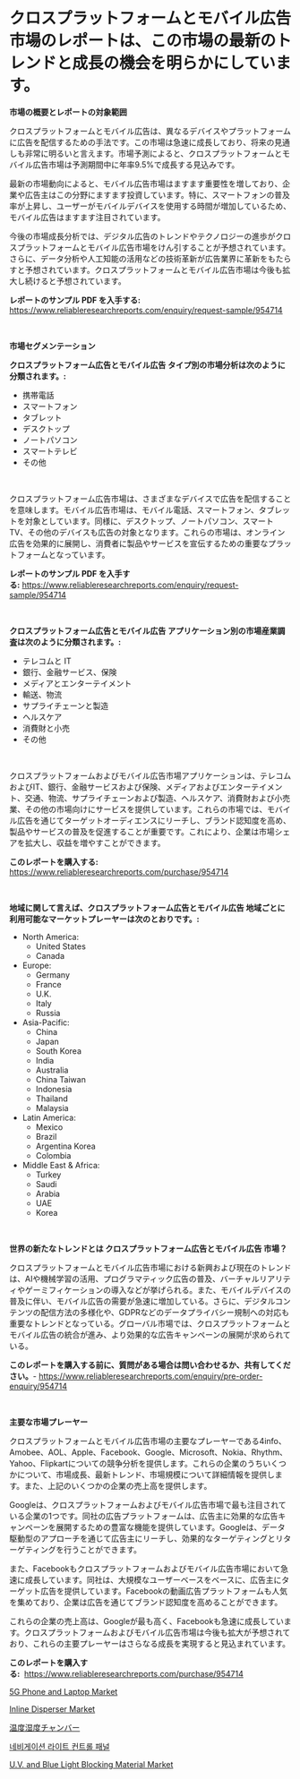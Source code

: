 <p><h1>クロスプラットフォームとモバイル広告市場のレポートは、この市場の最新のトレンドと成長の機会を明らかにしています。</h1></p><p><strong>市場の概要とレポートの対象範囲</strong></p>
<p><p>クロスプラットフォームとモバイル広告は、異なるデバイスやプラットフォームに広告を配信するための手法です。この市場は急速に成長しており、将来の見通しも非常に明るいと言えます。市場予測によると、クロスプラットフォームとモバイル広告市場は予測期間中に年率9.5%で成長する見込みです。</p><p>最新の市場動向によると、モバイル広告市場はますます重要性を増しており、企業や広告主はこの分野にますます投資しています。特に、スマートフォンの普及率が上昇し、ユーザーがモバイルデバイスを使用する時間が増加しているため、モバイル広告はますます注目されています。</p><p>今後の市場成長分析では、デジタル広告のトレンドやテクノロジーの進歩がクロスプラットフォームとモバイル広告市場をけん引することが予想されています。さらに、データ分析や人工知能の活用などの技術革新が広告業界に革新をもたらすと予想されています。クロスプラットフォームとモバイル広告市場は今後も拡大し続けると予想されています。</p></p>
<p><strong>レポートのサンプル PDF を入手する:</strong> <a href="https://www.reliableresearchreports.com/enquiry/request-sample/954714">https://www.reliableresearchreports.com/enquiry/request-sample/954714</a></p>
<p>&nbsp;</p>
<p><strong>市場セグメンテーション</strong></p>
<p><strong>クロスプラットフォーム広告とモバイル広告 タイプ別の市場分析は次のように分類されます。:</strong></p>
<p><ul><li>携帯電話</li><li>スマートフォン</li><li>タブレット</li><li>デスクトップ</li><li>ノートパソコン</li><li>スマートテレビ</li><li>その他</li></ul></p>
<p>&nbsp;</p>
<p><p>クロスプラットフォーム広告市場は、さまざまなデバイスで広告を配信することを意味します。モバイル広告市場は、モバイル電話、スマートフォン、タブレットを対象としています。同様に、デスクトップ、ノートパソコン、スマートTV、その他のデバイスも広告の対象となります。これらの市場は、オンライン広告を効果的に展開し、消費者に製品やサービスを宣伝するための重要なプラットフォームとなっています。</p></p>
<p><strong>レポートのサンプル PDF を入手する:</strong>&nbsp;<a href="https://www.reliableresearchreports.com/enquiry/request-sample/954714">https://www.reliableresearchreports.com/enquiry/request-sample/954714</a></p>
<p>&nbsp;</p>
<p><strong> クロスプラットフォーム広告とモバイル広告 アプリケーション別の市場産業調査は次のように分類されます。:</strong></p>
<p><ul><li>テレコムと IT</li><li>銀行、金融サービス、保険</li><li>メディアとエンターテイメント</li><li>輸送、物流</li><li>サプライチェーンと製造</li><li>ヘルスケア</li><li>消費財と小売</li><li>その他</li></ul></p>
<p>&nbsp;</p>
<p><p>クロスプラットフォームおよびモバイル広告市場アプリケーションは、テレコムおよびIT、銀行、金融サービスおよび保険、メディアおよびエンターテイメント、交通、物流、サプライチェーンおよび製造、ヘルスケア、消費財および小売業、その他の市場向けにサービスを提供しています。これらの市場では、モバイル広告を通じてターゲットオーディエンスにリーチし、ブランド認知度を高め、製品やサービスの普及を促進することが重要です。これにより、企業は市場シェアを拡大し、収益を増やすことができます。</p></p>
<p><strong>このレポートを購入する:</strong>&nbsp; <a href="https://www.reliableresearchreports.com/purchase/954714">https://www.reliableresearchreports.com/purchase/954714</a></p>
<p>&nbsp;</p>
<p><strong>地域に関して言えば、クロスプラットフォーム広告とモバイル広告 地域ごとに利用可能なマーケットプレーヤーは次のとおりです。:</strong></p>
<p><ul>
    <li>
        North America:
        <ul>
            <li>United States</li>
            <li>Canada</li>
        </ul>
    </li>
    <li>
        Europe:
        <ul>
            <li>Germany</li>
            <li>France</li>
            <li>U.K.</li>
            <li>Italy</li>
            <li>Russia</li>
        </ul>
    </li>
    <li>
        Asia-Pacific:
        <ul>
            <li>China</li>
            <li>Japan</li>
            <li>South Korea</li>
            <li>India</li>
            <li>Australia</li>
            <li>China Taiwan</li>
            <li>Indonesia</li>
            <li>Thailand</li>
            <li>Malaysia</li>
        </ul>
    </li>
    <li>
        Latin America:
        <ul>
            <li>Mexico</li>
            <li>Brazil</li>
            <li>Argentina Korea</li>
            <li>Colombia</li>
        </ul>
    </li>
    <li>
        Middle East & Africa:
        <ul>
            <li>Turkey</li>
            <li>Saudi</li>
            <li>Arabia</li>
            <li>UAE</li>
            <li>Korea</li>
        </ul>
    </li>
    </ul></p>
<p>&nbsp;</p>
<p><strong>世界の新たなトレンドとは クロスプラットフォーム広告とモバイル広告 市場？</strong></p>
<p><p>クロスプラットフォームとモバイル広告市場における新興および現在のトレンドは、AIや機械学習の活用、プログラマティック広告の普及、バーチャルリアリティやゲーミフィケーションの導入などが挙げられる。また、モバイルデバイスの普及に伴い、モバイル広告の需要が急速に増加している。さらに、デジタルコンテンツの配信方法の多様化や、GDPRなどのデータプライバシー規制への対応も重要なトレンドとなっている。グローバル市場では、クロスプラットフォームとモバイル広告の統合が進み、より効果的な広告キャンペーンの展開が求められている。</p></p>
<p><strong>このレポートを購入する前に、質問がある場合は問い合わせるか、共有してください。</strong>- <a href="https://www.reliableresearchreports.com/enquiry/pre-order-enquiry/954714">https://www.reliableresearchreports.com/enquiry/pre-order-enquiry/954714</a></p>
<p>&nbsp;</p>
<p><strong>主要な市場プレーヤー</strong></p>
<p><p>クロスプラットフォームとモバイル広告市場の主要なプレーヤーである4info、Amobee、AOL、Apple、Facebook、Google、Microsoft、Nokia、Rhythm、Yahoo、Flipkartについての競争分析を提供します。これらの企業のうちいくつかについて、市場成長、最新トレンド、市場規模について詳細情報を提供します。また、上記のいくつかの企業の売上高を提供します。</p><p>Googleは、クロスプラットフォームおよびモバイル広告市場で最も注目されている企業の1つです。同社の広告プラットフォームは、広告主に効果的な広告キャンペーンを展開するための豊富な機能を提供しています。Googleは、データ駆動型のアプローチを通じて広告主にリーチし、効果的なターゲティングとリターゲティングを行うことができます。</p><p>また、Facebookもクロスプラットフォームおよびモバイル広告市場において急速に成長しています。同社は、大規模なユーザーベースをベースに、広告主にターゲット広告を提供しています。Facebookの動画広告プラットフォームも人気を集めており、企業は広告を通じてブランド認知度を高めることができます。</p><p>これらの企業の売上高は、Googleが最も高く、Facebookも急速に成長しています。クロスプラットフォームおよびモバイル広告市場は今後も拡大が予想されており、これらの主要プレーヤーはさらなる成長を実現すると見込まれています。</p></p>
<p><strong>このレポートを購入する:</strong>&nbsp;&nbsp;<a href="https://www.reliableresearchreports.com/purchase/954714">https://www.reliableresearchreports.com/purchase/954714</a></p>
<p><p><a href="https://confirmed-shield-e13.notion.site/5G-Phone-and-Laptop-Market-Size-Market-Trends-and-Growth-Outlook-forecasted-for-period-from-2024-t-c09b6bc20b0742a286d3921f90ff4558">5G Phone and Laptop Market</a></p><p><a href="https://view.publitas.com/reportprime-1/inline-disperser-market-provides-detailed-segmentation-of-this-market-based-on-type-application-and-region-and-forecast-for-the-period-from-2024-2031/">Inline Disperser Market</a></p><p><a href="https://medium.com/@entelabrahimi1961/%E6%AC%A1%E3%81%AE%E6%96%87%E7%AB%A0%E3%82%92%E6%97%A5%E6%9C%AC%E8%AA%9E%E3%81%AB%E7%BF%BB%E8%A8%B3%E3%81%97%E3%81%BE%E3%81%99-%E6%B9%BF%E5%BA%A6%E6%B8%A9%E5%BA%A6%E3%83%81%E3%83%A3%E3%83%B3%E3%83%90%E3%83%BC%E5%B8%82%E5%A0%B4%E8%A6%8F%E6%A8%A1-cagr-%E3%83%88%E3%83%AC%E3%83%B3%E3%83%892024-2030-c65a1dbe008e">温度湿度チャンバー</a></p><p><a href="https://medium.com/@jeromertyau89966/%ED%83%90%EC%83%89-%EC%A1%B0%EB%AA%85-%EC%A0%9C%EC%96%B4-%ED%8C%A8%EB%84%90-%EC%8B%9C%EC%9E%A5%EC%9D%80-%EC%8B%9C%EC%9E%A5-%EC%A0%90%EC%9C%A0%EC%9C%A8-%ED%81%AC%EA%B8%B0-%EB%B0%8F-2031%EB%85%84%EA%B9%8C%EC%A7%80%EC%9D%98-%EC%98%88%EC%83%81-%EC%98%88%EC%B8%A1%EC%97%90-%EC%B4%88%EC%A0%90%EC%9D%84-%EB%A7%9E%EC%B6%A5%EB%8B%88%EB%8B%A4-4fc67405ce0c">네비게이션 라이트 컨트롤 패널</a></p><p><a href="https://github.com/RichRobinson5/Market-Research-Report-List-3/blob/main/uv-and-blue-light-blocking-material-market.md">U.V. and Blue Light Blocking Material Market</a></p></p>